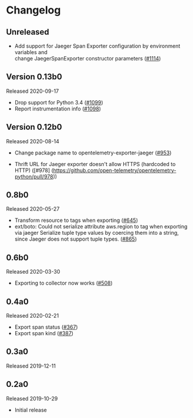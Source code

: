 # Changelog

## Unreleased
- Add support for Jaeger Span Exporter configuration by environment variables and<br/>
  change JaegerSpanExporter constructor parameters
  ([#1114](https://github.com/open-telemetry/opentelemetry-python/pull/1114)) 

## Version 0.13b0

Released 2020-09-17
- Drop support for Python 3.4
  ([#1099](https://github.com/open-telemetry/opentelemetry-python/pull/1099))
- Report instrumentation info
  ([#1098](https://github.com/open-telemetry/opentelemetry-python/pull/1098))

## Version 0.12b0

Released 2020-08-14

- Change package name to opentelemetry-exporter-jaeger
  ([#953](https://github.com/open-telemetry/opentelemetry-python/pull/953))

- Thrift URL for Jaeger exporter doesn't allow HTTPS (hardcoded to HTTP)
  ([#978] (https://github.com/open-telemetry/opentelemetry-python/pull/978))

## 0.8b0

Released 2020-05-27

- Transform resource to tags when exporting
  ([#645](https://github.com/open-telemetry/opentelemetry-python/pull/645))
- ext/boto: Could not serialize attribute aws.region to tag when exporting via jaeger
  Serialize tuple type values by coercing them into a string, since Jaeger does not
  support tuple types.
  ([#865](https://github.com/open-telemetry/opentelemetry-python/pull/865))

## 0.6b0

Released 2020-03-30

- Exporting to collector now works
  ([#508](https://github.com/open-telemetry/opentelemetry-python/pull/508))

## 0.4a0

Released 2020-02-21

- Export span status ([#367](https://github.com/open-telemetry/opentelemetry-python/pull/367))
- Export span kind ([#387](https://github.com/open-telemetry/opentelemetry-python/pull/387))

## 0.3a0

Released 2019-12-11

## 0.2a0

Released 2019-10-29

- Initial release
